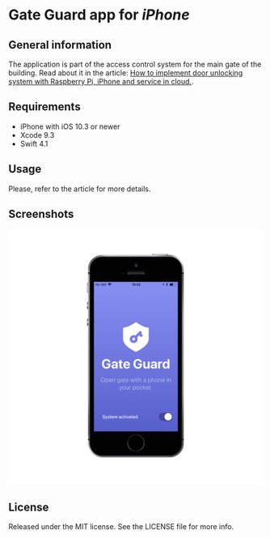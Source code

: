 # **Gate Guard app for *iPhone***

## General information

The application is part of the access control system for the main gate of the building. Read about it in the article: [How to implement door unlocking system with Raspberry Pi, iPhone and service in cloud.](https://blog.infullmobile.com/how-to-implement-door-unlocking-system-with-raspberry-pi-iphone-and-service-in-cloud-3f55b76d700a).

## Requirements

- iPhone with iOS 10.3 or newer
- Xcode 9.3
- Swift 4.1

## Usage

Please, refer to the article for more details.

## Screenshots

![Gate Guard screenshot](./blog/screenshot.png)

## License

Released under the MIT license. See the LICENSE file for more info.
